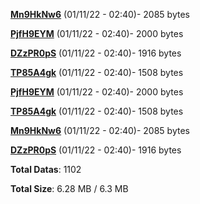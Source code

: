[**Mn9HkNw6**](/data/Mn9HkNw6.txt) (01/11/22 - 02:40)- 2085 bytes

[**PjfH9EYM**](/data/PjfH9EYM.txt) (01/11/22 - 02:40)- 2000 bytes

[**DZzPR0pS**](/data/DZzPR0pS.txt) (01/11/22 - 02:40)- 1916 bytes

[**TP85A4gk**](/data/TP85A4gk.txt) (01/11/22 - 02:40)- 1508 bytes

[**PjfH9EYM**](/data/PjfH9EYM.txt) (01/11/22 - 02:40)- 2000 bytes

[**TP85A4gk**](/data/TP85A4gk.txt) (01/11/22 - 02:40)- 1508 bytes

[**Mn9HkNw6**](/data/Mn9HkNw6.txt) (01/11/22 - 02:40)- 2085 bytes

[**DZzPR0pS**](/data/DZzPR0pS.txt) (01/11/22 - 02:40)- 1916 bytes

**Total Datas**: 1102

**Total Size**: 6.28 MB / 6.3 MB